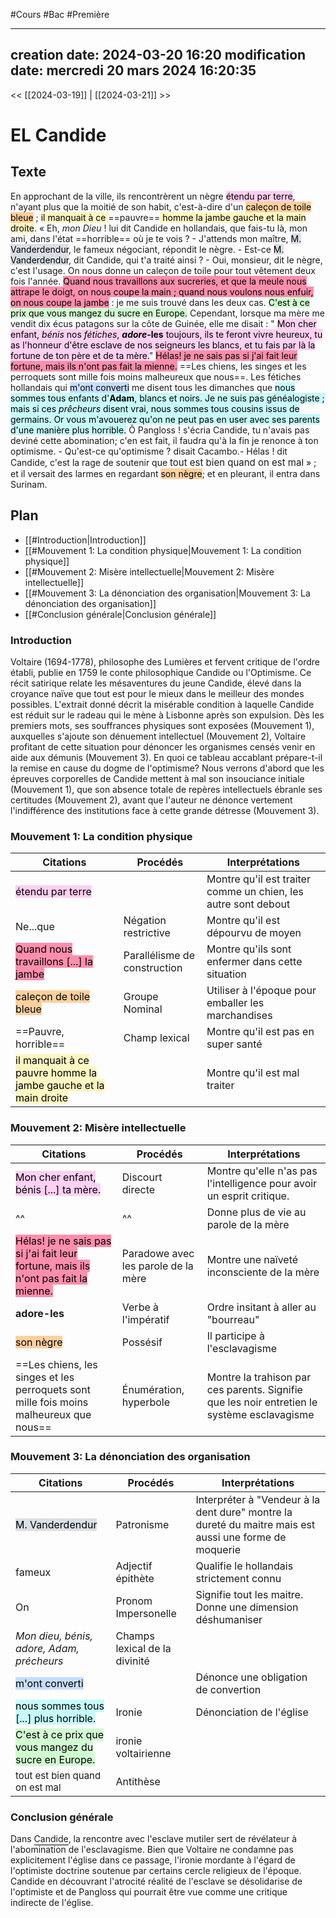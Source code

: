 #Cours #Bac #Première

---
creation date: 2024-03-20 16:20
modification date: mercredi 20 mars 2024 16:20:35
---

<< [[2024-03-19]] | [[2024-03-21]] >>

# EL Candide

## Texte

En approchant de la ville, ils rencontrèrent un nègre <mark style="background: #FFB8EBA6;">étendu par terre</mark>, n'ayant plus que la moitié de son habit, c'est-à-dire d'un <mark style="background: #FFB86CA6;">caleçon de toile bleue</mark> ; <mark style="background: #FFF3A3A6;">il manquait à ce </mark>==pauvre==<mark style="background: #FFF3A3A6;"> homme la jambe gauche et la main droite</mark>. « Eh, *mon Dieu* ! lui dit Candide en hollandais, que fais-tu là, mon ami, dans l'état ==horrible== où je te vois ? - J'attends mon maître, <mark style="background: #CACFD9A6;">M. Vanderdendur</mark>, le fameux négociant, répondit le nègre. - Est-ce <mark style="background: #CACFD9A6;">M. Vanderdendur</mark>, dit Candide, qui t'a traité ainsi ? - Oui, monsieur, dit le nègre, c'est l'usage. On nous donne un caleçon de toile pour tout vêtement deux fois l'année. <mark style="background: #FF5582A6;">Quand nous travaillons aux sucreries, et que la meule nous attrape le doigt, on nous coupe la main ; quand nous voulons nous enfuir, on nous coupe la jambe</mark> : je me suis trouvé dans les deux cas. <mark style="background: #BBFABBA6;">C'est à ce prix que vous mangez du sucre en Europe.</mark> Cependant, lorsque ma mère me vendit dix écus patagons sur la côte de Guinée, elle me disait : 
" <mark style="background: #FFB8EBA6;">Mon cher enfant, <i>bénis</i> nos <i>fétiches</i>, <strong><i>adore</i>-les</strong> toujours, ils te feront vivre heureux, tu as l'honneur d'être esclave de nos seigneurs les blancs, et tu fais par là la fortune de ton père et de ta mère.</mark>" <mark style="background: #FF5582A6;">Hélas! je ne sais pas si j'ai fait leur fortune, mais ils n'ont pas fait la mienne.</mark> ==Les chiens, les singes et les perroquets sont mille fois moins malheureux que nous==. Les fétiches hollandais qui <mark style="background: #ADCCFFA6;">m'ont converti</mark> me disent tous les dimanches que <mark style="background: #ABF7F7A6;">nous sommes tous enfants d'<strong>Adam</strong>, blancs et noirs. Je ne suis pas généalogiste ; mais si ces *prêcheurs* disent vrai, nous sommes tous cousins issus de germains. Or vous m'avouerez qu'on ne peut pas en user avec ses parents d'une manière plus horrible.</mark> Ô Pangloss ! s'écria Candide, tu n'avais pas deviné cette abomination; c'en est fait, il faudra qu'à la fin je renonce à ton optimisme. - Qu'est-ce qu'optimisme ? disait Cacambo.- Hélas ! dit Candide, c'est la rage de soutenir que <span style="font-size: 15px">tout est bien quand on est mal</span> » ; et il versait des larmes en regardant <mark style="background: #FFB86CA6;">son nègre</mark>; et en pleurant, il entra dans Surinam.

## Plan

- [[#Introduction|Introduction]]
- [[#Mouvement 1:  La condition physique|Mouvement 1:  La condition physique]]
- [[#Mouvement 2: Misère intellectuelle|Mouvement 2: Misère intellectuelle]]
- [[#Mouvement 3: La dénonciation des organisation|Mouvement 3: La dénonciation des organisation]]
- [[#Conclusion générale|Conclusion générale]]

### Introduction

Voltaire (1694-1778), philosophe des Lumières et fervent critique de l'ordre établi, publie en 1759 le conte philosophique Candide ou l'Optimisme. Ce récit satirique relate les mésaventures du jeune Candide, élevé dans la croyance naïve que tout est pour le mieux dans le meilleur des mondes possibles. L'extrait donné décrit la misérable condition à laquelle Candide est réduit sur le radeau qui le mène à Lisbonne après son expulsion. Dès les premiers mots, ses souffrances physiques sont exposées (Mouvement 1), auxquelles s'ajoute son dénuement intellectuel (Mouvement 2), Voltaire profitant de cette situation pour dénoncer les organismes censés venir en aide aux démunis (Mouvement 3). En quoi ce tableau accablant prépare-t-il la remise en cause du dogme de l'optimisme? Nous verrons d'abord que les épreuves corporelles de Candide mettent à mal son insouciance initiale (Mouvement 1), que son absence totale de repères intellectuels ébranle ses certitudes (Mouvement 2), avant que l'auteur ne dénonce vertement l'indifférence des institutions face à cette grande détresse (Mouvement 3).

### Mouvement 1:  La condition physique


| Citations                                                                                                   | Procédés                     | Interprétations                                                |
| ----------------------------------------------------------------------------------------------------------- | ---------------------------- | -------------------------------------------------------------- |
| <mark style="background: #FFB8EBA6;">étendu par terre</mark>                                                |                              | Montre qu'il est traiter comme un chien, les autre sont debout |
| Ne...que                                                                                                    | Négation restrictive         | Montre qu'il est dépourvu de moyen                             |
| <mark style="background: #FF5582A6;">Quand nous travaillons \[...] la jambe</mark>                          | Parallélisme de construction | Montre qu'ils sont enfermer dans cette situation               |
| <mark style="background: #FFB86CA6;">caleçon de toile bleue</mark>                                          | Groupe Nominal               | Utiliser à l'époque pour emballer les marchandises             |
| ==Pauvre, horrible==                                                                                        | Champ lexical                | Montre qu'il est pas en super santé                            |
| <mark style="background: #FFF3A3A6;">il manquait à ce pauvre homme la jambe gauche et la main droite</mark> |                              | Montre qu'il est mal traiter                                   |
### Mouvement 2: Misère intellectuelle


| Citations                                                                                                                         | Procédés                            | Interprétations                                                                             |
| --------------------------------------------------------------------------------------------------------------------------------- | ----------------------------------- | ------------------------------------------------------------------------------------------- |
| <mark style="background: #FFB8EBA6;">Mon cher enfant, bénis \[...] ta mère.</mark>                                                | Discourt directe                    | Montre qu'elle n'as pas l'intelligence pour avoir un esprit critique.                       |
| ^^                                                                                                                                | ^^                                  | Donne plus de vie au parole de la mère                                                      |
| <mark style="background: #FF5582A6;"> Hélas! je ne sais pas si j'ai fait leur fortune, mais ils n'ont pas fait la mienne. </mark> | Paradowe avec les parole de la mère | Montre une naïveté inconsciente de la mère                                                  |
| **adore-les**                                                                                                                     | Verbe à l'impératif                 | Ordre insitant à aller au "bourreau"                                                        |
| <mark style="background: #FFB86CA6;">son nègre</mark>                                                                             | Possésif                            | Il participe à l'esclavagisme                                                               |
| ==Les chiens, les singes et les perroquets sont mille fois moins malheureux que nous==                                            | Énumération, hyperbole              | Montre la trahison par ces parents. Signifie que les noir entretien le système esclavagisme |

### Mouvement 3: La dénonciation des organisation


| Citations                                                                                       | Procédés                      | Interprétations                                                                                        |
| ----------------------------------------------------------------------------------------------- | ----------------------------- | ------------------------------------------------------------------------------------------------------ |
| <mark style="background: #CACFD9A6;">M. Vanderdendur</mark>                                     | Patronisme                    | Interpréter à "Vendeur à la dent dure" montre la dureté du maitre mais est aussi une forme de moquerie |
| fameux                                                                                          | Adjectif épithète             | Qualifie le hollandais strictement connu                                                               |
| On                                                                                              | Pronom Impersonelle           | Signifie tout les maitre. Donne une dimension déshumaniser                                             |
| *Mon dieu, bénis, adore, Adam, précheurs*                                                       | Champs lexical de la divinité |                                                                                                        |
| <mark style="background: #ADCCFFA6;">m'ont converti</mark>                                      |                               | Dénonce une obligation de convertion                                                                   |
| <mark style="background: #ABF7F7A6;">nous sommes tous \[...] plus horrible.</mark>              | Ironie                        | Dénonciation de l'église                                                                               |
| <mark style="background: #BBFABBA6;">C'est à ce prix que vous mangez du sucre en Europe.</mark> | ironie voltairienne           |                                                                                                        |
| <span style="font-size: 15px">tout est bien quand on est mal</span>                             | Antithèse                     |                                                                                                        |

### Conclusion générale

Dans <span style="  border-bottom: 1px solid #000;   padding-bottom:0.5px;   margin-bottom: 10px;">Candide</span>, la rencontre avec l'esclave mutiler sert de révélateur à l'abomination de l'esclavagisme. Bien que Voltaire ne condamne pas explicitement l'église dans ce passage, l'ironie mordante à l'égard de l'optimiste doctrine soutenue par certains cercle religieux de l'époque. Candide en découvrant l'atrocité réalité de l'esclave se désolidarise de l'optimiste et de Pangloss qui pourrait être vue comme une critique indirecte de l'église.

